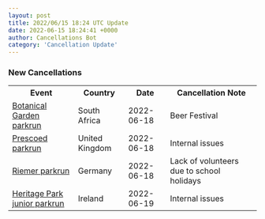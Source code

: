 ```yaml
---
layout: post
title: 2022/06/15 18:24 UTC Update
date: 2022-06-15 18:24:41 +0000
author: Cancellations Bot
category: 'Cancellation Update'
---
```


<h3>New Cancellations</h3>
<div class='hscrollable'>
<table style='width: 100%'>
    <tr>
        <th>Event</th>
        <th>Country</th>
        <th>Date</th>
        <th>Cancellation Note</th>
    </tr>
    <tr>
        <td><a href="https://www.parkrun.co.za/botanicalgarden">Botanical Garden parkrun</a></td>
        <td>South Africa</td>
        <td>2022-06-18</td>
        <td>Beer Festival</td>
    </tr>
    <tr>
        <td><a href="">Prescoed parkrun</a></td>
        <td>United Kingdom</td>
        <td>2022-06-18</td>
        <td>Internal issues</td>
    </tr>
    <tr>
        <td><a href="https://www.parkrun.com.de/riemer">Riemer parkrun</a></td>
        <td>Germany</td>
        <td>2022-06-18</td>
        <td>Lack of volunteers due to school holidays</td>
    </tr>
    <tr>
        <td><a href="https://www.parkrun.ie/heritagepark-juniors">Heritage Park junior parkrun</a></td>
        <td>Ireland</td>
        <td>2022-06-19</td>
        <td>Internal issues</td>
    </tr>
</table>
</div>
